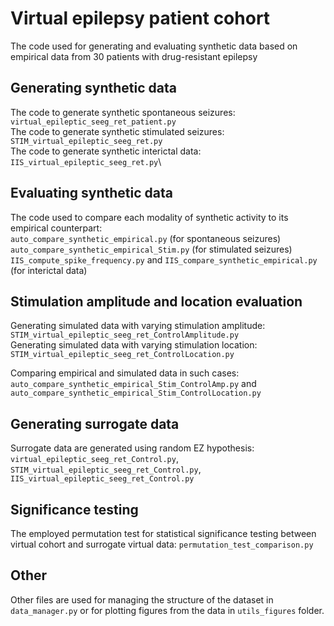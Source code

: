 # Virtual epilepsy patient cohort
The code used for generating and evaluating synthetic data based on empirical data from 30 patients with drug-resistant epilepsy

## Generating synthetic data
The code to generate synthetic spontaneous seizures: `virtual_epileptic_seeg_ret_patient.py`\
The code to generate synthetic stimulated seizures:  `STIM_virtual_epileptic_seeg_ret.py`\
The code to generate synthetic interictal data:      `IIS_virtual_epileptic_seeg_ret.py`\

## Evaluating synthetic data
The code used to compare each modality of synthetic activity to its empirical counterpart:\
`auto_compare_synthetic_empirical.py` (for spontaneous seizures)\
`auto_compare_synthetic_empirical_Stim.py` (for stimulated seizures)\
`IIS_compute_spike_frequency.py` and `IIS_compare_synthetic_empirical.py` (for interictal data)

## Stimulation amplitude and location evaluation
Generating simulated data with varying stimulation amplitude: `STIM_virtual_epileptic_seeg_ret_ControlAmplitude.py`\
Generating simulated data with varying stimulation location: `STIM_virtual_epileptic_seeg_ret_ControlLocation.py`

Comparing empirical and simulated data in such cases: `auto_compare_synthetic_empirical_Stim_ControlAmp.py` and `auto_compare_synthetic_empirical_Stim_ControlLocation.py`

## Generating surrogate data
Surrogate data are generated using random EZ hypothesis: \
`virtual_epileptic_seeg_ret_Control.py`, \
`STIM_virtual_epileptic_seeg_ret_Control.py`,\
`IIS_virtual_epileptic_seeg_ret_Control.py`

## Significance testing
The employed permutation test for statistical significance testing between virtual cohort and surrogate virtual data: `permutation_test_comparison.py`

## Other
Other files are used for managing the structure of the dataset in `data_manager.py` or for plotting figures from the data in `utils_figures` folder.
